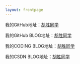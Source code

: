 ```yaml
---
layout: frontpage
---
```



我的GitHub地址：[胡胜同学](https://github.com/HushengStudent)

我的GitHub BLOG地址：[胡胜同学](https://hushengstudent.github.io/)

我的CODING BLOG地址：[胡胜同学](http://hushengstudent.coding.me/)

我的CSDN BLOG地址：[胡胜同学](http://blog.csdn.net/husheng0)
